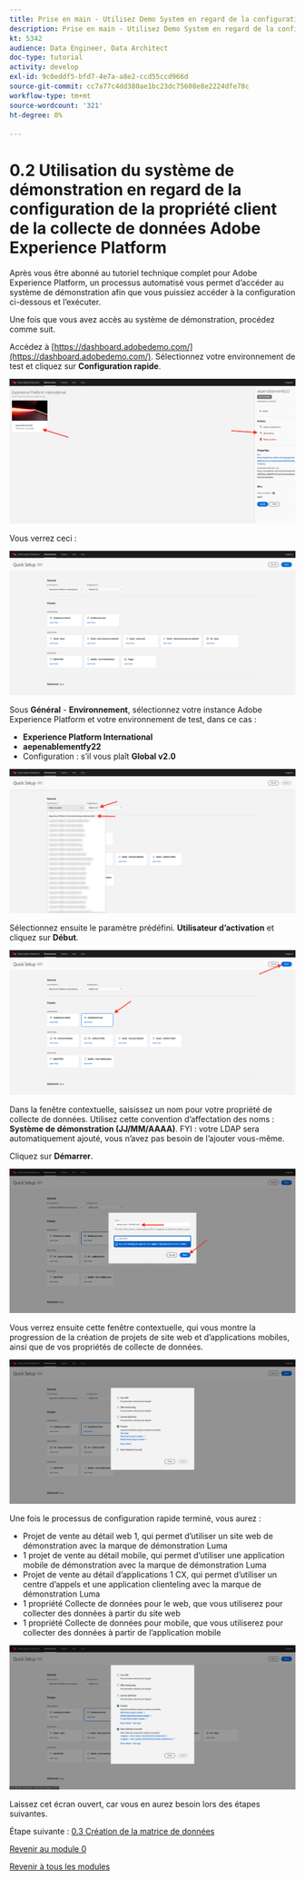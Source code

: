 ```yaml
---
title: Prise en main - Utilisez Demo System en regard de la configuration de votre propriété Launch.
description: Prise en main - Utilisez Demo System en regard de la configuration de votre propriété Launch.
kt: 5342
audience: Data Engineer, Data Architect
doc-type: tutorial
activity: develop
exl-id: 9c0eddf5-bfd7-4e7a-a8e2-ccd55ccd966d
source-git-commit: cc7a77c4dd380ae1bc23dc75608e8e2224dfe78c
workflow-type: tm+mt
source-wordcount: '321'
ht-degree: 0%

---
```


# 0.2 Utilisation du système de démonstration en regard de la configuration de la propriété client de la collecte de données Adobe Experience Platform

Après vous être abonné au tutoriel technique complet pour Adobe Experience Platform, un processus automatisé vous permet d’accéder au système de démonstration afin que vous puissiez accéder à la configuration ci-dessous et l’exécuter.

Une fois que vous avez accès au système de démonstration, procédez comme suit.

Accédez à [https://dashboard.adobedemo.com/](https://dashboard.adobedemo.com/). Sélectionnez votre environnement de test et cliquez sur **Configuration rapide**.

![DSN](./images/dsnh1.png)

Vous verrez ceci :

![DSN](./images/dsnhome.png)

Sous **Général** - **Environnement**, sélectionnez votre instance Adobe Experience Platform et votre environnement de test, dans ce cas :

- **Experience Platform International**
- **aepenablementfy22**
- Configuration : s’il vous plaît **Global v2.0**

![DSN](./images/dsn1.png)

Sélectionnez ensuite le paramètre prédéfini. **Utilisateur d’activation** et cliquez sur **Début**.

![DSN](./images/dsn2.png)

Dans la fenêtre contextuelle, saisissez un nom pour votre propriété de collecte de données. Utilisez cette convention d’affectation des noms : **Système de démonstration (JJ/MM/AAAA)**. FYI : votre LDAP sera automatiquement ajouté, vous n’avez pas besoin de l’ajouter vous-même.

Cliquez sur **Démarrer**.

![DSN](./images/dsn3.png)

Vous verrez ensuite cette fenêtre contextuelle, qui vous montre la progression de la création de projets de site web et d’applications mobiles, ainsi que de vos propriétés de collecte de données.

![DSN](./images/dsn4.png)

Une fois le processus de configuration rapide terminé, vous aurez :

- Projet de vente au détail web 1, qui permet d’utiliser un site web de démonstration avec la marque de démonstration Luma
- 1 projet de vente au détail mobile, qui permet d’utiliser une application mobile de démonstration avec la marque de démonstration Luma
- Projet de vente au détail d’applications 1 CX, qui permet d’utiliser un centre d’appels et une application clienteling avec la marque de démonstration Luma
- 1 propriété Collecte de données pour le web, que vous utiliserez pour collecter des données à partir du site web
- 1 propriété Collecte de données pour mobile, que vous utiliserez pour collecter des données à partir de l’application mobile

![DSN](./images/dsn5.png)

Laissez cet écran ouvert, car vous en aurez besoin lors des étapes suivantes.

Étape suivante : [0.3 Création de la matrice de données](./ex3.md)

[Revenir au module 0](./getting-started.md)

[Revenir à tous les modules](./../../overview.md)
